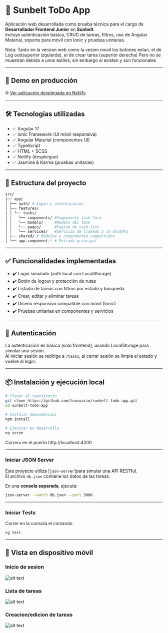 # 📝 Sunbelt ToDo App

Aplicación web desarrollada como prueba técnica para el cargo de **Desarrollador Frontend Junior** en **Sunbelt**.  
Incluye autenticación básica, CRUD de tareas, filtros, uso de Angular Material, soporte para móvil con Ionic y pruebas unitarias.

Nota: Tanto en la version web como la vesion movil los botones estan, el de Log out(superior izquierda), el de crear tarea (superior derecha)
Pero no se muestran debido a unos estilos, sin embargo si existen y son funcionales

---

## 🚀 Demo en producción

🌐 [Ver aplicación desplegada en Netlify](https://apptodosunbelt.netlify.app/)

---

## 🛠️ Tecnologías utilizadas

- ✅ Angular 17
- ✅ Ionic Framework (UI móvil responsiva)
- ✅ Angular Material (componentes UI)
- ✅ TypeScript
- ✅ HTML + SCSS
- ✅ Netlify (despliegue)
- ✅ Jasmine & Karma (pruebas unitarias)

---

## 📂 Estructura del proyecto
```bash
src/
├── app/
│ ├── auth/ # Login y autenticación
│ ├── features/
│ │ └── tasks/
│ │   └── components/ #Componente task-form 
│ │   └── models/     #Modelo del task
│ │   └── pages/      #Pagina de task-list
│ │   └── services/   #Servicio de llamado a la mockAPI  
│ ├── shared/ # Módulos y componentes compartidos
│ └── app.component.* # Entrada principal
```

---

## ✅ Funcionalidades implementadas

- ✔️ Login simulado (auth local con LocalStorage)
- ✔️ Botón de logout y protección de rutas
- ✔️ Listado de tareas con filtros por estado y búsqueda
- ✔️ Crear, editar y eliminar tareas
- ✔️ Diseño responsivo compatible con móvil (Ionic)
- ✔️ Pruebas unitarias en componentes y servicios

---

## 🔐 Autenticación

La autenticación es básica (solo frontend), usando LocalStorage para simular una sesión.  
Al iniciar sesión se redirige a `/tasks`, al cerrar sesión se limpia el estado y vuelve al login.

---

## 📦 Instalación y ejecución local

```bash
# Clonar el repositorio
git clone https://github.com/tuusuario/sunbelt-todo-app.git
cd sunbelt-todo-app

# Instalar dependencias
npm install

# Ejecutar en desarrollo
ng serve
```
Correra en el puerto http://localhost:4200

---

###  Iniciar JSON Server

Este proyecto utiliza [`json-server`]para simular una API RESTful.  
El archivo `db.json` contiene los datos de las tareas.

En una **consola separada**, ejecuta:

```bash
json-server --watch db.json --port 3000
```
---

###  Iniciar Tests
Correr en la consola el comando 

```bash
ng test
```
---
## 📱 Vista en dispositivo móvil

### Inicio de sesion

![alt text](image.png)

### Lista de tareas

![alt text](image-1.png)

### Creacion/edicion de tareas

![alt text](image-2.png)
